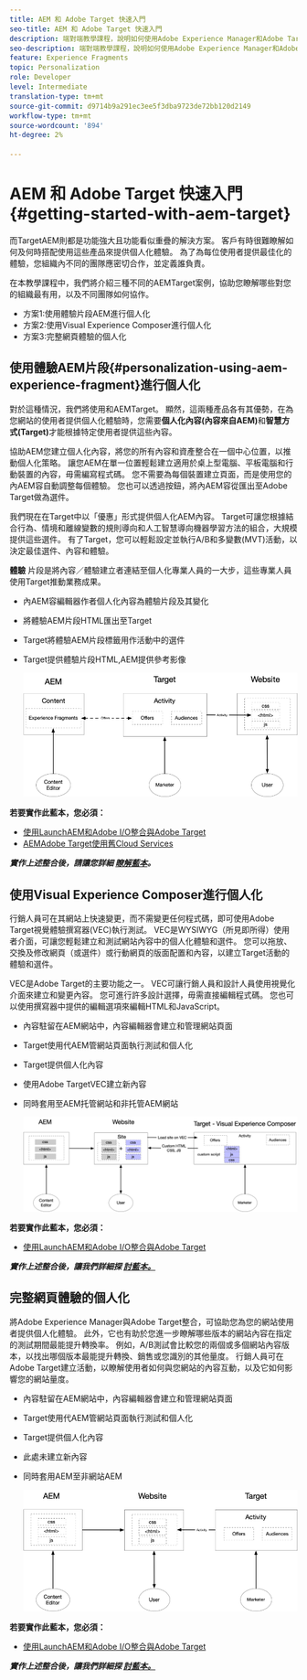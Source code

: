 ```yaml
---
title: AEM 和 Adobe Target 快速入門
seo-title: AEM 和 Adobe Target 快速入門
description: 端對端教學課程，說明如何使用Adobe Experience Manager和Adobe Target來建立和提供個人化體驗。 在本教學課程中，您也將瞭解端對端流程中不同角色的相關資訊，以及他們如何彼此協作
seo-description: 端對端教學課程，說明如何使用Adobe Experience Manager和Adobe Target來建立和提供個人化體驗。 在本教學課程中，您也將瞭解端對端流程中不同角色的相關資訊，以及他們如何彼此協作
feature: Experience Fragments
topic: Personalization
role: Developer
level: Intermediate
translation-type: tm+mt
source-git-commit: d9714b9a291ec3ee5f3dba9723de72bb120d2149
workflow-type: tm+mt
source-wordcount: '894'
ht-degree: 2%

---
```



# AEM 和 Adobe Target 快速入門 {#getting-started-with-aem-target}

而TargetAEM則都是功能強大且功能看似重疊的解決方案。 客戶有時很難瞭解如何及何時搭配使用這些產品來提供個人化體驗。 為了為每位使用者提供最佳化的體驗，您組織內不同的團隊應密切合作，並定義誰負責。

在本教學課程中，我們將介紹三種不同的AEMTarget案例，協助您瞭解哪些對您的組織最有用，以及不同團隊如何協作。

* 方案1:使用體驗片段AEM進行個人化
* 方案2:使用Visual Experience Composer進行個人化
* 方案3:完整網頁體驗的個人化

## 使用體驗AEM片段{#personalization-using-aem-experience-fragment}進行個人化

對於這種情況，我們將使用和AEMTarget。 顯然，這兩種產品各有其優勢，在為您網站的使用者提供個人化體驗時，您需要&#x200B;**個人化內容(內容來自AEM)**&#x200B;和&#x200B;**智慧方式(Target)**&#x200B;才能根據特定使用者提供這些內容。

協助AEM您建立個人化內容，將您的所有內容和資產整合在一個中心位置，以推動個人化策略。 讓您AEM在單一位置輕鬆建立適用於桌上型電腦、平板電腦和行動裝置的內容，毋需編寫程式碼。 您不需要為每個裝置建立頁面，而是使用您的內AEM容自動調整每個體驗。 您也可以透過按鈕，將內AEM容從匯出至Adobe Target做為選件。

我們現在在Target中以「優惠」形式提供個人化AEM內容。 Target可讓您根據結合行為、情境和離線變數的規則導向和人工智慧導向機器學習方法的組合，大規模提供這些選件。  有了Target，您可以輕鬆設定並執行A/B和多變數(MVT)活動，以決定最佳選件、內容和體驗。

**體驗** 片段是將內容／體驗建立者連結至個人化專業人員的一大步，這些專業人員使用Target推動業務成果。

* 內AEM容編輯器作者個人化內容為體驗片段及其變化
* 將體驗AEM片段HTML匯出至Target &#x200B;
* Target將&#x200B;體驗AEM片段標籤用作活動中的選件
* Target提供體驗片段HTML,AEM提供參考影像

   ![使用體驗片段圖表進行個人化](assets/personalization-use-case-1/use-case-1-diagram.png)

**若要實作此藍本，您必須：**

* [使用LaunchAEM和Adobe I/O整合與Adobe Target](./implementation.md#integrating-aem-target-options)
* [AEMAdobe Target使用舊Cloud Services](./implementation.md#integrating-aem-target-options)

***實作上述整合後，請讓您詳細 [瞭解藍本](./personalization-use-case-1.md)。***

## 使用Visual Experience Composer進行個人化

行銷人員可在其網站上快速變更，而不需變更任何程式碼，即可使用Adobe Target視覺體驗撰寫器(VEC)執行測試。 VEC是WYSIWYG（所見即所得）使用者介面，可讓您輕鬆建立和測試網站內容中的個人化體驗和選件。 您可以拖放、交換及修改網頁（或選件）或行動網頁的版面配置和內容，以建立Target活動的體驗和選件。

VEC是Adobe Target的主要功能之一。 VEC可讓行銷人員和設計人員使用視覺化介面來建立和變更內容。 您可進行許多設計選擇，毋需直接編輯程式碼。 您也可以使用撰寫器中提供的編輯選項來編輯HTML和JavaScript。

* 內容駐留在AEM網站中，內容編輯器會建立和管理網站頁面
* Target使用代AEM管網站頁面執行測試和個人化
* Target提供個人化內容
* 使用Adobe TargetVEC建立新內容
* 同時套用至AEM托管網站和非托管AEM網站

   ![使用Visual Experience Composer圖表進行個人化](assets/personalization-use-case-3/use-case-diagram-3.png)

**若要實作此藍本，您必須：**

* [使用LaunchAEM和Adobe I/O整合與Adobe Target](./implementation.md#integrating-aem-target-options)

***實作上述整合後，讓我們詳細探 [討藍本。](./personalization-use-case-3.md)***

## 完整網頁體驗的個人化

將Adobe Experience Manager與Adobe Target整合，可協助您為您的網站使用者提供個人化體驗。 此外，它也有助於您進一步瞭解哪些版本的網站內容在指定的測試期間最能提升轉換率。 例如，A/B測試會比較您的兩個或多個網站內容版本，以找出哪個版本最能提升轉換、銷售或您識別的其他量度。 行銷人員可在Adobe Target建立活動，以瞭解使用者如何與您網站的內容互動，以及它如何影響您的網站量度。

* 內容駐留在AEM網站中，內容編輯器會建立和管理網站頁面
* Target使用代AEM管網站頁面執行測試和個人化
* Target提供個人化內容
* 此處未建立新內容
* 同時套用AEM至非網站AEM

   ![圖表](assets/personalization-use-case-2/use-case-2-diagram.png)

**若要實作此藍本，您必須：**

* [使用LaunchAEM和Adobe I/O整合與Adobe Target](./implementation.md#integrating-aem-target-options)

***實作上述整合後，讓我們詳細探 [討藍本。](./personalization-use-case-2.md)***
